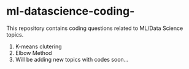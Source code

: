 # ml-datascience-coding-
This repository contains coding questions related to ML/Data Science topics.

1) K-means clutering
2) Elbow Method
3) Will be adding new topics with codes soon...
